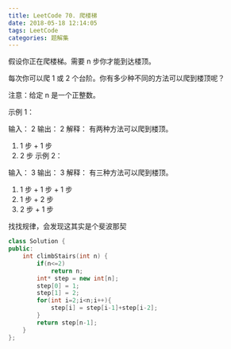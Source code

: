 ```yaml
---
title: LeetCode 70. 爬楼梯
date: 2018-05-18 12:14:05
tags: LeetCode
categories: 题解集
---
```

假设你正在爬楼梯。需要 n 步你才能到达楼顶。

每次你可以爬 1 或 2 个台阶。你有多少种不同的方法可以爬到楼顶呢？

注意：给定 n 是一个正整数。

示例 1：

输入： 2
输出： 2
解释： 有两种方法可以爬到楼顶。
1.  1 步 + 1 步
2.  2 步
示例 2：

输入： 3
输出： 3
解释： 有三种方法可以爬到楼顶。
1.  1 步 + 1 步 + 1 步
2.  1 步 + 2 步
3.  2 步 + 1 步

找找规律，会发现这其实是个斐波那契
```cpp
class Solution {
public:
    int climbStairs(int n) {
        if(n<=2) 
            return n;
        int* step = new int[n];
        step[0] = 1;
        step[1] = 2;
        for(int i=2;i<n;i++){
            step[i] = step[i-1]+step[i-2];
        }
        return step[n-1];
    }
};
```